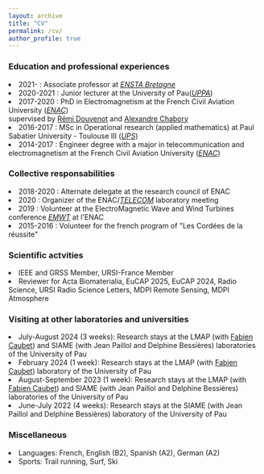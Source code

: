 ```yaml
---
layout: archive
title: "CV"
permalink: /cv/
author_profile: true
---
```


<h3>Education and professional experiences</h3> 
<li> 2021- : Associate professor at <a href="https://www.ensta-bretagne.fr/fr" target="_blank"><i>ENSTA Bretagne</i></a></li>
<li> 2020-2021 : Junior lecturer at the University of Pau(<a href="https://www.univ-pau.fr/fr/index.html" target="_blank"><i>UPPA</i></a>)</li>
<li> 2017-2020 : PhD in Electromagnetism at the French Civil Aviation University (<a href="https://www.enac.fr/fr" target="_blank"><i>ENAC</i></a>) <br>
supervised by <a href="http://ema.recherche.enac.fr/permanent-staff-2/remi-douvenot/" target="_blank">Rémi Douvenot</a>  and <a href="http://ema.recherche.enac.fr/permanent-staff-2/alexandre-chabory/" target="_blank">Alexandre Chabory</a> </li>
<li> 2016-2017 : MSc in Operational research (applied mathematics) at Paul Sabatier University - Toulouse III (<a href="https://www.univ-tlse3.fr/" target="_blank"><i>UPS</i></a>) </li>
<li> 2014-2017 : Engineer degree with a major in telecommunication and electromagnetism at the French Civil Aviation University (<a href="https://www.enac.fr/fr" target="_blank"><i>ENAC</i></a>) </li>

<h3>Collective responsabilities</h3>
<li> 2018-2020 : Alternate delegate at the research council of ENAC </li>
<li> 2020 : Organizer of the ENAC/<a href="https://www.enac.fr/fr/equipe-telecom-telecommunication" target="_blank"><i>TELECOM</i></a> laboratory meeting </li>
<li> 2019 : Volunteer at the ElectroMagnetic Wave and Wind Turbines conference <a href="https://emwt2019.sciencesconf.org/" target="_blank"><i>EMWT</i></a> at l'ENAC</li>
<li> 2015-2016 : Volunteer for the french program of "Les Cordées de la réussite" </li>

<h3>Scientific actvities</h3>
<li> IEEE and GRSS Member, URSI-France Member </li>
<li> Reviewer for Acta Biomaterialia, EuCAP 2025, EuCAP 2024, Radio Science, URSI Radio Science Letters, MDPI Remote Sensing, MDPI Atmosphere </li>

<h3>Visiting at other laboratories and universities</h3>
<li>July-August 2024 (3 weeks): Research stays at the LMAP (with <a href="https://fcaubet001.perso.univ-pau.fr/" target="_blank">Fabien Caubet</a>) and SIAME (with Jean Paillol and Delphine Bessières) laboratories of the University of Pau</li>
<li>February 2024 (1 week): Research stays at the LMAP (with <a href="https://fcaubet001.perso.univ-pau.fr/" target="_blank">Fabien Caubet</a>) laboratory of the University of Pau</li>
<li>August-September 2023 (1 week): Research stays at the LMAP (with <a href="https://fcaubet001.perso.univ-pau.fr/" target="_blank">Fabien Caubet</a>)  and SIAME (with Jean Paillol and Delphine Bessières) laboratories of the University of Pau</li>
<li>June-July 2022 (4 weeks): Research stays at the SIAME (with Jean Paillol and Delphine Bessières) laboratory of the University of Pau</li>

<h3>Miscellaneous</h3>
<li> Languages: French, English (B2), Spanish (A2), German (A2)</li>
<li> Sports: Trail running, Surf, Ski
<br>
<br>

